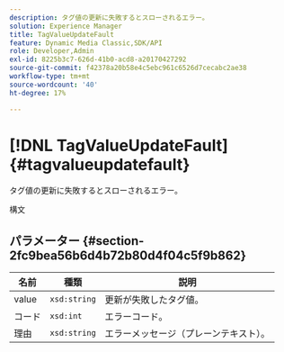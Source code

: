 ```yaml
---
description: タグ値の更新に失敗するとスローされるエラー。
solution: Experience Manager
title: TagValueUpdateFault
feature: Dynamic Media Classic,SDK/API
role: Developer,Admin
exl-id: 8225b3c7-626d-41b0-acd8-a20170427292
source-git-commit: f42378a20b58e4c5ebc961c6526d7cecabc2ae38
workflow-type: tm+mt
source-wordcount: '40'
ht-degree: 17%

---
```


# [!DNL TagValueUpdateFault]{#tagvalueupdatefault}

タグ値の更新に失敗するとスローされるエラー。

構文

## パラメーター {#section-2fc9bea56b6d4b72b80d4f04c5f9b862}

| 名前 | 種類 | 説明 |
|---|---|---|
| value | `xsd:string` | 更新が失敗したタグ値。 |
| コード | `xsd:int` | エラーコード。 |
| 理由 | `xsd:string` | エラーメッセージ（プレーンテキスト）。 |
